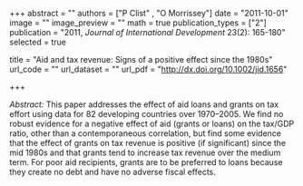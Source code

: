 +++
abstract = ""
authors = ["P Clist" , "O Morrissey"]
date = "2011-10-01"
image = ""
image_preview = ""
math = true
publication_types = ["2"]
publication = "2011, *Journal of International Development* 23(2): 165-180"
selected = true


title = "Aid and tax revenue: Signs of a positive effect since the 1980s"
url_code = ""
url_dataset = ""
url_pdf = "http://dx.doi.org/10.1002/jid.1656"

+++

*Abstract:* This paper addresses the effect of aid loans and grants on tax effort using data for 82 developing countries over 1970–2005. We find no robust evidence for a negative effect of aid (grants or loans) on the tax/GDP ratio, other than a contemporaneous correlation, but find some evidence that the effect of grants on tax revenue is positive (if significant) since the mid 1980s and that grants tend to increase tax revenue over the medium term. For poor aid recipients, grants are to be preferred to loans because they create no debt and have no adverse fiscal effects.
